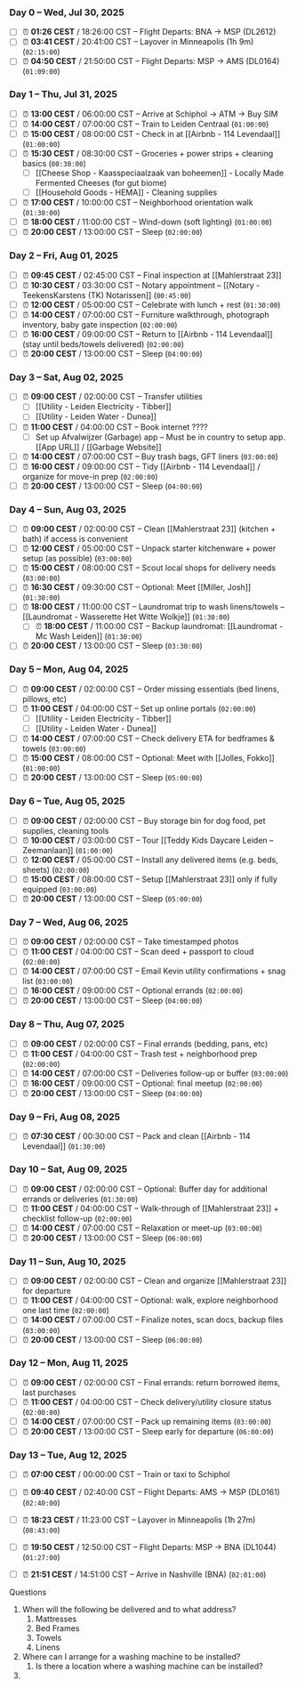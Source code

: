 ### Day 0 – Wed, Jul 30, 2025
- [ ] ⏰ **01:26 CEST** / 18:26:00 CST – Flight Departs: BNA → MSP (DL2612)
- [ ] ⏰ **03:41 CEST** / 20:41:00 CST – Layover in Minneapolis (1h 9m) (`02:15:00`)
- [ ] ⏰ **04:50 CEST** / 21:50:00 CST – Flight Departs: MSP → AMS (DL0164) (`01:09:00`)

### Day 1 – Thu, Jul 31, 2025
- [ ] ⏰ **13:00 CEST** / 06:00:00 CST – Arrive at Schiphol → ATM → Buy SIM
- [ ] ⏰ **14:00 CEST** / 07:00:00 CST – Train to Leiden Centraal (`01:00:00`)
- [ ] ⏰ **15:00 CEST** / 08:00:00 CST – Check in at [[Airbnb - 114 Levendaal]] (`01:00:00`)
- [ ] ⏰ **15:30 CEST** / 08:30:00 CST – Groceries + power strips + cleaning basics (`00:30:00`)
	- [ ] [[Cheese Shop - Kaasspeciaalzaak van boheemen]] - Locally Made Fermented Cheeses (for gut biome)
	- [ ] [[Household Goods - HEMA]] - Cleaning supplies
- [ ] ⏰ **17:00 CEST** / 10:00:00 CST – Neighborhood orientation walk (`01:30:00`)
- [ ] ⏰ **18:00 CEST** / 11:00:00 CST – Wind-down (soft lighting) (`01:00:00`)
- [ ] ⏰ **20:00 CEST** / 13:00:00 CST – Sleep (`02:00:00`)

### Day 2 – Fri, Aug 01, 2025
- [ ] ⏰ **09:45 CEST** / 02:45:00 CST – Final inspection at [[Mahlerstraat 23]]
- [ ] ⏰ **10:30 CEST** / 03:30:00 CST – Notary appointment – [[Notary - TeekensKarstens (TK) Notarissen]] (`00:45:00`)
- [ ] ⏰ **12:00 CEST** / 05:00:00 CST – Celebrate with lunch + rest (`01:30:00`)
- [ ] ⏰ **14:00 CEST** / 07:00:00 CST – Furniture walkthrough, photograph inventory, baby gate inspection (`02:00:00`)
- [ ] ⏰ **16:00 CEST** / 09:00:00 CST – Return to [[Airbnb - 114 Levendaal]] (stay until beds/towels delivered) (`02:00:00`)
- [ ] ⏰ **20:00 CEST** / 13:00:00 CST – Sleep (`04:00:00`)

### Day 3 – Sat, Aug 02, 2025
- [ ] ⏰ **09:00 CEST** / 02:00:00 CST – Transfer utilities  
  - [ ] [[Utility - Leiden Electricity - Tibber]]  
  - [ ] [[Utility - Leiden Water - Dunea]]
- [ ] ⏰ **11:00 CEST** / 04:00:00 CST – Book internet ????  
  - [ ] Set up Afvalwijzer (Garbage) app – Must be in country to setup app. [[App URL]] / [[Garbage Website]]
- [ ] ⏰ **14:00 CEST** / 07:00:00 CST – Buy trash bags, GFT liners (`03:00:00`)
- [ ] ⏰ **16:00 CEST** / 09:00:00 CST – Tidy [[Airbnb - 114 Levendaal]] / organize for move-in prep (`02:00:00`)
- [ ] ⏰ **20:00 CEST** / 13:00:00 CST – Sleep (`04:00:00`)

### Day 4 – Sun, Aug 03, 2025
- [ ] ⏰ **09:00 CEST** / 02:00:00 CST – Clean [[Mahlerstraat 23]] (kitchen + bath) if access is convenient
- [ ] ⏰ **12:00 CEST** / 05:00:00 CST – Unpack starter kitchenware + power setup (as possible) (`03:00:00`)
- [ ] ⏰ **15:00 CEST** / 08:00:00 CST – Scout local shops for delivery needs (`03:00:00`)
- [ ] ⏰ **16:30 CEST** / 09:30:00 CST – Optional: Meet [[Miller, Josh]] (`01:30:00`)
- [ ] ⏰ **18:00 CEST** / 11:00:00 CST – Laundromat trip to wash linens/towels – [[Laundromat - Wasserette Het Witte Wolkje]] (`01:30:00`)
	- [ ] ⏰ **18:00 CEST** / 11:00:00 CST – Backup laundromat: [[Laundromat - Mc Wash Leiden]] (`01:30:00`)
- [ ] ⏰ **20:00 CEST** / 13:00:00 CST – Sleep (`03:30:00`)

### Day 5 – Mon, Aug 04, 2025
- [ ] ⏰ **09:00 CEST** / 02:00:00 CST – Order missing essentials (bed linens, pillows, etc)
- [ ] ⏰ **11:00 CEST** / 04:00:00 CST – Set up online portals (`02:00:00`) 
	- [ ] [[Utility - Leiden Electricity - Tibber]] 
	- [ ] [[Utility - Leiden Water - Dunea]] 
- [ ] ⏰ **14:00 CEST** / 07:00:00 CST – Check delivery ETA for bedframes & towels (`03:00:00`)
- [ ] ⏰ **15:00 CEST** / 08:00:00 CST – Optional: Meet with [[Jolles, Fokko]] (`01:00:00`)
- [ ] ⏰ **20:00 CEST** / 13:00:00 CST – Sleep (`05:00:00`)

### Day 6 – Tue, Aug 05, 2025
- [ ] ⏰ **09:00 CEST** / 02:00:00 CST – Buy storage bin for dog food, pet supplies, cleaning tools
- [ ] ⏰ **10:00 CEST** / 03:00:00 CST – Tour [[Teddy Kids Daycare Leiden – Zeemanlaan]] (`01:00:00`)
- [ ] ⏰ **12:00 CEST** / 05:00:00 CST – Install any delivered items (e.g. beds, sheets) (`02:00:00`)
- [ ] ⏰ **15:00 CEST** / 08:00:00 CST – Setup [[Mahlerstraat 23]] only if fully equipped (`03:00:00`)
- [ ] ⏰ **20:00 CEST** / 13:00:00 CST – Sleep (`05:00:00`)

### Day 7 – Wed, Aug 06, 2025
- [ ] ⏰ **09:00 CEST** / 02:00:00 CST – Take timestamped photos
- [ ] ⏰ **11:00 CEST** / 04:00:00 CST – Scan deed + passport to cloud (`02:00:00`)
- [ ] ⏰ **14:00 CEST** / 07:00:00 CST – Email Kevin utility confirmations + snag list (`03:00:00`)
- [ ] ⏰ **16:00 CEST** / 09:00:00 CST – Optional errands (`02:00:00`)
- [ ] ⏰ **20:00 CEST** / 13:00:00 CST – Sleep (`04:00:00`)

### Day 8 – Thu, Aug 07, 2025
- [ ] ⏰ **09:00 CEST** / 02:00:00 CST – Final errands (bedding, pans, etc)
- [ ] ⏰ **11:00 CEST** / 04:00:00 CST – Trash test + neighborhood prep (`02:00:00`)
- [ ] ⏰ **14:00 CEST** / 07:00:00 CST – Deliveries follow-up or buffer (`03:00:00`)
- [ ] ⏰ **16:00 CEST** / 09:00:00 CST – Optional: final meetup (`02:00:00`)
- [ ] ⏰ **20:00 CEST** / 13:00:00 CST – Sleep (`04:00:00`)

### Day 9 – Fri, Aug 08, 2025
- [ ] ⏰ **07:30 CEST** / 00:30:00 CST – Pack and clean [[Airbnb - 114 Levendaal]] (`01:30:00`)

### Day 10 – Sat, Aug 09, 2025
- [ ] ⏰ **09:00 CEST** / 02:00:00 CST – Optional: Buffer day for additional errands or deliveries (`01:30:00`)
- [ ] ⏰ **11:00 CEST** / 04:00:00 CST – Walk-through of [[Mahlerstraat 23]] + checklist follow-up (`02:00:00`)
- [ ] ⏰ **14:00 CEST** / 07:00:00 CST – Relaxation or meet-up (`03:00:00`)
- [ ] ⏰ **20:00 CEST** / 13:00:00 CST – Sleep (`06:00:00`)

### Day 11 – Sun, Aug 10, 2025
- [ ] ⏰ **09:00 CEST** / 02:00:00 CST – Clean and organize [[Mahlerstraat 23]] for departure
- [ ] ⏰ **11:00 CEST** / 04:00:00 CST – Optional: walk, explore neighborhood one last time (`02:00:00`)
- [ ] ⏰ **14:00 CEST** / 07:00:00 CST – Finalize notes, scan docs, backup files (`03:00:00`)
- [ ] ⏰ **20:00 CEST** / 13:00:00 CST – Sleep (`06:00:00`)

### Day 12 – Mon, Aug 11, 2025
- [ ] ⏰ **09:00 CEST** / 02:00:00 CST – Final errands: return borrowed items, last purchases
- [ ] ⏰ **11:00 CEST** / 04:00:00 CST – Check delivery/utility closure status (`02:00:00`)
- [ ] ⏰ **14:00 CEST** / 07:00:00 CST – Pack up remaining items (`03:00:00`)
- [ ] ⏰ **20:00 CEST** / 13:00:00 CST – Sleep early for departure (`06:00:00`)

### Day 13 – Tue, Aug 12, 2025
- [ ] ⏰ **07:00 CEST** / 00:00:00 CST – Train or taxi to Schiphol
- [ ] ⏰ **09:40 CEST** / 02:40:00 CST – Flight Departs: AMS → MSP (DL0161) (`02:40:00`)
- [ ] ⏰ **18:23 CEST** / 11:23:00 CST – Layover in Minneapolis (1h 27m) (`08:43:00`)
- [ ] ⏰ **19:50 CEST** / 12:50:00 CST – Flight Departs: MSP → BNA (DL1044) (`01:27:00`)
- [ ] ⏰ **21:51 CEST** / 14:51:00 CST – Arrive in Nashville (BNA) (`02:01:00`)


Questions
1. When will the following be delivered and to what address?
	1. Mattresses
	2. Bed Frames 
	3. Towels
	4. Linens
2. Where can I arrange for a washing machine to be installed?
	1. Is there a location where a washing machine can be installed? 
3. 